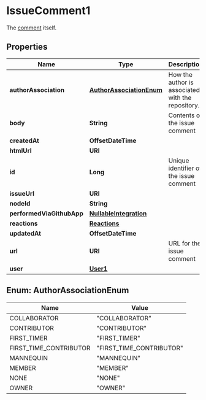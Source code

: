 

# IssueComment1

The [comment](https://docs.github.com/rest/reference/issues#comments) itself.

## Properties

| Name | Type | Description | Notes |
|------------ | ------------- | ------------- | -------------|
|**authorAssociation** | [**AuthorAssociationEnum**](#AuthorAssociationEnum) | How the author is associated with the repository. |  |
|**body** | **String** | Contents of the issue comment |  |
|**createdAt** | **OffsetDateTime** |  |  |
|**htmlUrl** | **URI** |  |  |
|**id** | **Long** | Unique identifier of the issue comment |  |
|**issueUrl** | **URI** |  |  |
|**nodeId** | **String** |  |  |
|**performedViaGithubApp** | [**NullableIntegration**](NullableIntegration.md) |  |  |
|**reactions** | [**Reactions**](Reactions.md) |  |  |
|**updatedAt** | **OffsetDateTime** |  |  |
|**url** | **URI** | URL for the issue comment |  |
|**user** | [**User1**](User1.md) |  |  |



## Enum: AuthorAssociationEnum

| Name | Value |
|---- | -----|
| COLLABORATOR | &quot;COLLABORATOR&quot; |
| CONTRIBUTOR | &quot;CONTRIBUTOR&quot; |
| FIRST_TIMER | &quot;FIRST_TIMER&quot; |
| FIRST_TIME_CONTRIBUTOR | &quot;FIRST_TIME_CONTRIBUTOR&quot; |
| MANNEQUIN | &quot;MANNEQUIN&quot; |
| MEMBER | &quot;MEMBER&quot; |
| NONE | &quot;NONE&quot; |
| OWNER | &quot;OWNER&quot; |



